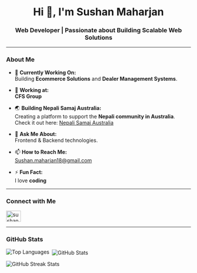 <h1 align="center">Hi 👋, I'm Sushan Maharjan</h1>
<h3 align="center">Web Developer | Passionate about Building Scalable Web Solutions</h3>

---

### About Me
- 🔭 **Currently Working On:**  
  Building **Ecommerce Solutions** and **Dealer Management Systems**.

- 💼 **Working at:**  
  **CFS Group**

- 🌏 **Building Nepali Samaj Australia:**  
  Creating a platform to support the **Nepali community in Australia**.  
  Check it out here: [Nepali Samaj Australia](https://www.nepalisamaj.com.au/)


- 💬 **Ask Me About:**  
  Frontend & Backend technologies.

- 📫 **How to Reach Me:**  
  [Sushan.maharjan18@gmail.com](mailto:Sushan.maharjan18@gmail.com)

- ⚡ **Fun Fact:**  
  I love **coding**

---

### Connect with Me
<p align="left">
  <a href="https://linkedin.com/in/sushan-mjhn/" target="_blank">
    <img align="center" src="https://raw.githubusercontent.com/rahuldkjain/github-profile-readme-generator/master/src/images/icons/Social/linked-in-alt.svg" alt="sushan-mjhn" height="30" width="40" />
  </a>
</p>

---

### GitHub Stats
<p><img align="left" src="https://github-readme-stats.vercel.app/api/top-langs?username=sushmzn9&show_icons=true&locale=en&layout=compact" alt="Top Languages" /></p>

<p>&nbsp;<img align="center" src="https://github-readme-stats.vercel.app/api?username=sushmzn9&show_icons=true&locale=en" alt="GitHub Stats" /></p>

<p><img align="center" src="https://github-readme-streak-stats.herokuapp.com/?user=sushmzn9" alt="GitHub Streak Stats" /></p>
